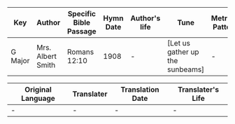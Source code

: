 Key | Author   | Specific Bible Passage     |Hymn Date |Author's life |Tune |Metrical Pattern   |Composer/Source
-- | --------- | ---------------------------|----------|--------------|-----|-------------------|-------------  
G Major |Mrs. Albert Smith |Romans 12:10 |1908 |- |[Let us gather up the sunbeams] |- |S. J. Vail

Original Language | Translater | Translation Date   | Translater's Life  
----------------- | --------- | --------------------|-------------     
\- |- |- |-
